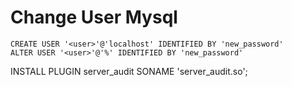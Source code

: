 # Change User Mysql

```
CREATE USER '<user>'@'localhost' IDENTIFIED BY 'new_password'    
ALTER USER '<user>'@'%' IDENTIFIED BY 'new_password'
```  

INSTALL PLUGIN server_audit SONAME 'server_audit.so';